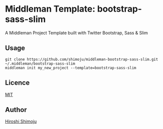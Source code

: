 # Middleman Template: bootstrap-sass-slim

A Middleman Project Template built with Twitter Bootstrap, Sass & Slim

## Usage

```
git clone https://github.com/shimoju/middleman-bootstrap-sass-slim.git ~/.middleman/bootstrap-sass-slim
middleman init my_new_project --template=bootstrap-sass-slim
```

## Licence

[MIT](https://github.com/shimoju/middleman-bootstrap-sass-slim/blob/master/LICENSE)

## Author

[Hiroshi Shimoju](https://github.com/shimoju)
